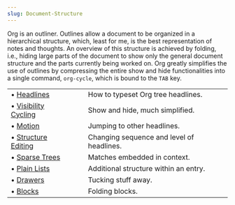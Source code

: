 ```yaml
---
slug: Document-Structure
---
```


Org is an outliner. Outlines allow a document to be organized in a hierarchical structure, which, least for me, is the best representation of notes and thoughts. An overview of this structure is achieved by folding, i.e., hiding large parts of the document to show only the general document structure and the parts currently being worked on. Org greatly simplifies the use of outlines by compressing the entire show and hide functionalities into a single command, `org-cycle`, which is bound to the `TAB` key.

|                                                      |    |                                           |
| :--------------------------------------------------- | -- | :---------------------------------------- |
| • [Headlines](/docs/org/Headlines)                   |    | How to typeset Org tree headlines.        |
| • [Visibility Cycling](/docs/org/Visibility-Cycling) |    | Show and hide, much simplified.           |
| • [Motion](/docs/org/Motion)                         |    | Jumping to other headlines.               |
| • [Structure Editing](/docs/org/Structure-Editing)   |    | Changing sequence and level of headlines. |
| • [Sparse Trees](/docs/org/Sparse-Trees)             |    | Matches embedded in context.              |
| • [Plain Lists](/docs/org/Plain-Lists)               |    | Additional structure within an entry.     |
| • [Drawers](/docs/org/Drawers)                       |    | Tucking stuff away.                       |
| • [Blocks](/docs/org/Blocks)                         |    | Folding blocks.                           |
